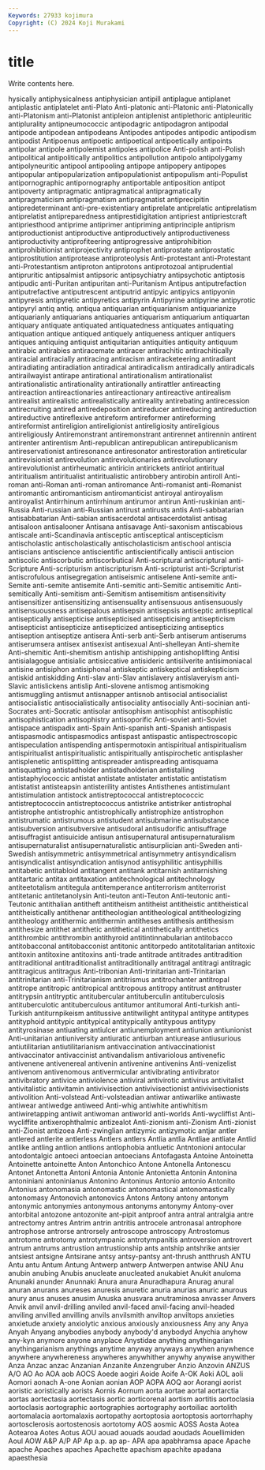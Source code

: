 ```yaml
---
Keywords: 27933 kojimura
Copyright: (C) 2024 Koji Murakami
---
```


# title

Write contents here.



hysically antiphysicalness antiphysician antipill antiplague antiplanet antiplastic antiplatelet
anti-Plato Anti-platonic anti-Platonic anti-Platonically anti-Platonism anti-Platonist antipleion antiplenist antiplethoric antipleuritic
antiplurality antipneumococcic antipodagric antipodagron antipodal antipode antipodean antipodeans Antipodes antipodes
antipodic antipodism antipodist Antipoenus antipoetic antipoetical antipoetically antipoints antipolar antipole
antipolemist antipoles antipolice Anti-polish anti-Polish antipolitical antipolitically antipolitics antipollution antipolo
antipolygamy antipolyneuritic antipool antipooling antipope antipopery antipopes antipopular antipopularization antipopulationist
antipopulism anti-Populist antipornographic antipornography antiportable antiposition antipot antipoverty antipragmatic antipragmatical
antipragmatically antipragmaticism antipragmatism antipragmatist antiprecipitin antipredeterminant anti-pre-existentiary antiprelate antiprelatic antiprelatism
antiprelatist antipreparedness antiprestidigitation antipriest antipriestcraft antipriesthood antiprime antiprimer antipriming antiprinciple
antiprism antiproductionist antiproductive antiproductively antiproductiveness antiproductivity antiprofiteering antiprogressive antiprohibition antiprohibitionist
antiprojectivity antiprophet antiprostate antiprostatic antiprostitution antiprotease antiproteolysis Anti-protestant anti-Protestant anti-Protestantism
antiproton antiprotons antiprotozoal antiprudential antipruritic antipsalmist antipsoric antipsychiatry antipsychotic antiptosis
antipudic anti-Puritan antipuritan anti-Puritanism Antipus antiputrefaction antiputrefactive antiputrescent antiputrid antipyic
antipyics antipyonin antipyresis antipyretic antipyretics antipyrin Antipyrine antipyrine antipyrotic antipyryl
antiq antiq. antiqua antiquarian antiquarianism antiquarianize antiquarianly antiquarians antiquaries antiquarism
antiquarium antiquartan antiquary antiquate antiquated antiquatedness antiquates antiquating antiquation antique
antiqued antiquely antiqueness antiquer antiquers antiques antiquing antiquist antiquitarian antiquities
antiquity antiquum antirabic antirabies antiracemate antiracer antirachitic antirachitically antiracial antiracially
antiracing antiracism antiracketeering antiradiant antiradiating antiradiation antiradical antiradicalism antiradically antiradicals
antirailwayist antirape antirational antirationalism antirationalist antirationalistic antirationality antirationally antirattler antireacting
antireaction antireactionaries antireactionary antireactive antirealism antirealist antirealistic antirealistically antireality antirebating
antirecession antirecruiting antired antiredeposition antireducer antireducing antireduction antireductive antireflexive antireform
antireformer antireforming antireformist antireligion antireligionist antireligiosity antireligious antireligiously Antiremonstrant antiremonstrant
antirennet antirennin antirent antirenter antirentism Anti-republican antirepublican antirepublicanism antireservationist antiresonance
antiresonator antirestoration antireticular antirevisionist antirevolution antirevolutionaries antirevolutionary antirevolutionist antirheumatic antiricin
antirickets antiriot antiritual antiritualism antiritualist antiritualistic antirobbery antirobin antiroll Anti-roman
anti-Roman anti-roman antiromance Anti-romanist anti-Romanist antiromantic antiromanticism antiromanticist antiroyal antiroyalism
antiroyalist Antirrhinum antirrhinum antirumor antirun Anti-ruskinian anti-Russia Anti-russian anti-Russian antirust
antirusts antis Anti-sabbatarian antisabbatarian Anti-sabian antisacerdotal antisacerdotalist antisag antisaloon antisalooner
Antisana antisavage Anti-saxonism antiscabious antiscale anti-Scandinavia antisceptic antisceptical antiscepticism antischolastic
antischolastically antischolasticism antischool antiscia antiscians antiscience antiscientific antiscientifically antiscii antiscion
antiscolic antiscorbutic antiscorbutical Anti-scriptural antiscriptural anti-Scripture Anti-scripturism antiscripturism Anti-scripturist anti-Scripturist
antiscrofulous antisegregation antiseismic antiselene Anti-semite anti-Semite anti-semite antisemite Anti-semitic anti-Semitic
antisemitic Anti-semitically Anti-semitism anti-Semitism antisemitism antisensitivity antisensitizer antisensitizing antisensuality antisensuous
antisensuously antisensuousness antisepalous antisepsin antisepsis antiseptic antiseptical antiseptically antisepticise antisepticised
antisepticising antisepticism antisepticist antisepticize antisepticized antisepticizing antiseptics antiseption antiseptize antisera
Anti-serb anti-Serb antiserum antiserums antiserumsera antisex antisexist antisexual Anti-shelleyan Anti-shemite
Anti-shemitic Anti-shemitism antiship antishipping antishoplifting Antisi antisialagogue antisialic antisiccative antisideric
antisilverite antisimoniacal antisine antisiphon antisiphonal antiskeptic antiskeptical antiskepticism antiskid antiskidding
Anti-slav anti-Slav antislavery antislaveryism anti-Slavic antislickens antislip Anti-slovene antismog antismoking
antismuggling antismut antisnapper antisnob antisocial antisocialist antisocialistic antisocialistically antisociality antisocially
Anti-socinian anti-Socrates anti-Socratic antisolar antisophism antisophist antisophistic antisophistication antisophistry antisoporific
Anti-soviet anti-Soviet antispace antispadix anti-Spain Anti-spanish anti-Spanish antispasis antispasmodic antispasmodics
antispast antispastic antispectroscopic antispeculation antispending antispermotoxin antispiritual antispiritualism antispiritualist antispiritualistic
antispiritually antispirochetic antisplasher antisplenetic antisplitting antispreader antispreading antisquama antisquatting antistadholder
antistadholderian antistalling antistaphylococcic antistat antistate antistater antistatic antistatism antistatist antisteapsin
antisterility antistes Antisthenes antistimulant antistimulation antistock antistreptococcal antistreptococcic antistreptococcin antistreptococcus
antistrike antistriker antistrophal antistrophe antistrophic antistrophically antistrophize antistrophon antistrumatic antistrumous
antistudent antisubmarine antisubstance antisubversion antisubversive antisudoral antisudorific antisuffrage antisuffragist antisuicide
antisun antisupernatural antisupernaturalism antisupernaturalist antisupernaturalistic antisurplician anti-Sweden anti-Swedish antisymmetric antisymmetrical
antisymmetry antisyndicalism antisyndicalist antisyndication antisynod antisyphilitic antisyphillis antitabetic antitabloid antitangent
antitank antitarnish antitarnishing antitartaric antitax antitaxation antitechnological antitechnology antiteetotalism antitegula
antitemperance antiterrorism antiterrorist antitetanic antitetanolysin Anti-teuton anti-Teuton Anti-teutonic anti-Teutonic antithalian
antitheft antitheism antitheist antitheistic antitheistical antitheistically antithenar antitheologian antitheological antitheologizing
antitheology antithermic antithermin antitheses antithesis antithesism antithesize antithet antithetic antithetical
antithetically antithetics antithrombic antithrombin antithyroid antitintinnabularian antitobacco antitobacconal antitobacconist antitonic
antitorpedo antitotalitarian antitoxic antitoxin antitoxine antitoxins anti-trade antitrade antitrades antitradition
antitraditional antitraditionalist antitraditionally antitragal antitragi antitragic antitragicus antitragus Anti-tribonian Anti-trinitarian
anti-Trinitarian antitrinitarian anti-Trinitarianism antitrismus antitrochanter antitropal antitrope antitropic antitropical antitropous
antitropy antitrust antitruster antitrypsin antitryptic antitubercular antituberculin antituberculosis antituberculotic antituberculous
antitumor antitumoral Anti-turkish anti-Turkish antiturnpikeism antitussive antitwilight antitypal antitype antitypes
antityphoid antitypic antitypical antitypically antitypous antitypy antityrosinase antiuating antiulcer antiunemployment
antiunion antiunionist Anti-unitarian antiuniversity antiuratic antiurban antiurease antiusurious antiutilitarian antiutilitarianism
antivaccination antivaccinationist antivaccinator antivaccinist antivandalism antivariolous antivenefic antivenene antivenereal antivenin
antivenine antivenins Anti-venizelist antivenom antivenomous antivermicular antivibrating antivibrator antivibratory antivice
antiviolence antiviral antivirotic antivirus antivitalist antivitalistic antivitamin antivivisection antivivisectionist antivivisectionists
antivolition Anti-volstead Anti-volsteadian antiwar antiwarlike antiwaste antiwear antiwedge antiweed Anti-whig
antiwhite antiwhitism antiwiretapping antiwit antiwoman antiworld anti-worlds Anti-wycliffist Anti-wycliffite antixerophthalmic
antizealot Anti-zionism anti-Zionism Anti-zionist anti-Zionist antizoea Anti-zwinglian antizymic antizymotic antjar
antler antlered antlerite antlerless Antlers antlers Antlia antlia Antliae antliate
Antlid antlike antling antlion antlions antlophobia antluetic Antntonioni antocular antodontalgic
antoeci antoecian antoecians Antofagasta Antoine Antoinetta Antoinette antoinette Anton Antonchico
Antone Antonella Antonescu Antonet Antonetta Antoni Antonia Antonie Antonietta Antonin
Antonina antoniniani antoninianus Antonino Antoninus Antonio antonio Antonito Antonius antonomasia
antonomastic antonomastical antonomastically antonomasy Antonovich antonovics Antons Antony antony antonym
antonymic antonymies antonymous antonyms antonymy Antony-over antorbital antozone antozonite ant-pipit
antproof antra antral antralgia antre antrectomy antres Antrim antrin antritis
antrocele antronasal antrophore antrophose antrorse antrorsely antroscope antroscopy Antrostomus antrotome
antrotomy antrotympanic antrotympanitis antroversion antrovert antrum antrums antrustion antrustionship ants
antship antshrike antsier antsiest antsigne Antsirane antsy antsy-pantsy ant-thrush antthrush
ANTU Antu antu Antum Antung Antwerp antwerp Antwerpen antwise ANU
Anu anubin anubing Anubis anucleate anucleated anukabiet Anukit anuloma Anunaki
anunder Anunnaki Anura anura Anuradhapura Anurag anural anuran anurans anureses
anuresis anuretic anuria anurias anuric anurous anury anus anuses anusim
Anuska anusvara anutraminosa anvasser Anvers Anvik anvil anvil-drilling anviled anvil-faced
anvil-facing anvil-headed anviling anvilled anvilling anvils anvilsmith anviltop anviltops anxieties
anxietude anxiety anxiolytic anxious anxiously anxiousness Any any Anya Anyah
Anyang anybodies anybody anybody'd anybodyd Anychia anyhow any-kyn anymore anyone
anyplace Anystidae anything anythingarian anythingarianism anythings anytime anyway anyways anywhen
anywhence anywhere anywhereness anywheres anywhither anywhy anywise anywither Anza Anzac
anzac Anzanian Anzanite Anzengruber Anzio Anzovin ANZUS A/O AO Ao
AOA aob AOCS Aoede aogiri Aoide Aoife A-OK Aoki AOL
aoli Aomori aonach A-one Aonian aonian AOP AOPA AOQ aor
Aorangi aorist aoristic aoristically aorists Aornis Aornum aorta aortae aortal
aortarctia aortas aortectasia aortectasis aortic aorticorenal aortism aortitis aortoclasia aortoclasis
aortographic aortographies aortography aortoiliac aortolith aortomalacia aortomalaxis aortopathy aortoptosia aortoptosis
aortorrhaphy aortosclerosis aortostenosis aortotomy AOS aosmic AOSS Aosta Aotea Aotearoa
Aotes Aotus AOU aouad aouads aoudad aoudads Aouellimiden Aoul AOW
A&P A/P AP Ap a.p. ap ap- APA apa apabhramsa
apace Apache apache Apaches apaches Apachette apachism apachite apadana apaesthesia
